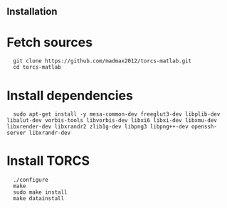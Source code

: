 ## Installation
# Fetch sources
```
  git clone https://github.com/madmax2012/torcs-matlab.git
  cd torcs-matlab
```
# Install dependencies
```
  sudo apt-get install -y mesa-common-dev freeglut3-dev libplib-dev libalut-dev vorbis-tools libvorbis-dev libxi6 libxi-dev libxmu-dev libxrender-dev libxrandr2 zlib1g-dev libpng3 libpng++-dev openssh-server libxrandr-dev
```
# Install TORCS 

```  
  ./configure
  make
  sudo make install
  make datainstall
```
